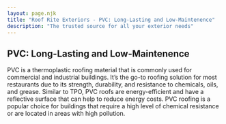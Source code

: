```yaml
---
layout: page.njk
title: "Roof Rite Exteriors - PVC: Long-Lasting and Low-Maintenence"
description: "The trusted source for all your exterior needs"
---
```


## PVC: Long-Lasting and Low-Maintenence

PVC is a thermoplastic roofing material that is commonly used for commercial and industrial buildings. It’s the go-to roofing solution for most restaurants due to its strength, durability, and resistance to chemicals, oils, and grease. Similar to TPO, PVC roofs are energy-efficient and have a reflective surface that can help to reduce energy costs. PVC roofing is a popular choice for buildings that require a high level of chemical resistance or are located in areas with high pollution.
